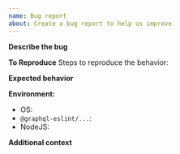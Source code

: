 ```yaml
---
name: Bug report
about: Create a bug report to help us improve
---
```


**Describe the bug**
<!-- A clear and concise description of what the bug is. -->

**To Reproduce**
Steps to reproduce the behavior:

<!-- Adding a codesandbox can help us understand the bug better and speed up things -->

**Expected behavior**
<!-- A clear and concise description of what you expected to happen. -->

**Environment:**

- OS:
- `@graphql-eslint/...`:
- NodeJS:

**Additional context**
<!-- Add any other context about the problem here. -->
